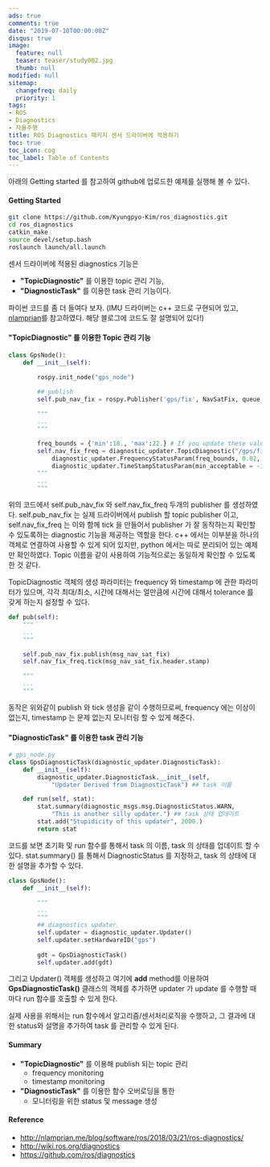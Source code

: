 ```yaml
---
ads: true
comments: true
date: "2019-07-10T00:00:00Z"
disqus: true
image:
  feature: null
  teaser: teaser/study002.jpg
  thumb: null
modified: null
sitemap:
  changefreq: daily
  priority: 1
tags:
- ROS
- Diagnostics
- 자율주행
title: ROS Diagnostics 패키지 센서 드라이버에 적용하기
toc: true
toc_icon: cog
toc_label: Table of Contents
---
```

아래의 Getting started 를 참고하여 github에 업로드한 예제를 실행해 볼 수 있다.

#### Getting Started
```bash
git clone https://github.com/Kyungpyo-Kim/ros_diagnostics.git
cd ros_diagnostics
catkin_make
source devel/setup.bash
roslaunch launch/all.launch
```

센서 드라이버에 적용된 diagnostics 기능은
* **"TopicDiagnostic"** 를 이용한 topic 관리 기능,
* **"DiagnosticTask"** 를 이용한 task 관리 기능이다.


파이썬 코드를 좀 더 들여다 보자.
(IMU 드라이버는 c++ 코드로 구현되어 있고, [nlamprian](http://nlamprian.me/blog/software/ros/2018/03/21/ros-diagnostics/)를 참고하였다. 해당 블로그에 코드도 잘 설명되어 있다!)

#### **"TopicDiagnostic"** 를 이용한 Topic 관리 기능
```python
class GpsNode():
    def __init__(self):

        rospy.init_node("gps_node")

        ## publish
        self.pub_nav_fix = rospy.Publisher('gps/fix', NavSatFix, queue_size=1)
        
        """
        ...
        """

        freq_bounds = {'min':18., 'max':22.} # If you update these values, the
        self.nav_fix_freq = diagnostic_updater.TopicDiagnostic("/gps/fix", self.updater,
            diagnostic_updater.FrequencyStatusParam(freq_bounds, 0.02, 10),  
            diagnostic_updater.TimeStampStatusParam(min_acceptable = -1, max_acceptable = 1))
        """
        ...
        """
```
위의 코드에서 self.pub_nav_fix 와 self.nav_fix_freq 두개의 publisher 를 생성하였다. self.pub_nav_fix 는 실제 드라이버에서 publish 할 topic publisher 이고, self.nav_fix_freq 는 이와 함께 tick 을 만들어서 publisher 가 잘 동작하는지 확인할 수 있도록하는 diagnostic 기능을 제공하는 역할을 한다. c++ 에서는 이부분을 하나의 객체로 연결하여 사용할 수 있게 되어 있지만, python 에서는 따로 분리되어 있는 예제만 확인하였다. Topic 이름을 같이 사용하여 기능적으로는 동일하게 확인할 수 있도록 한 것 같다.

TopicDiagnostic 객체의 생성 파라미터는  frequency 와 timestamp 에 관한 파라미터가 있으며, 각각 최대/최소, 시간에 대해서는 얼만큼에 시간에 대해서 tolerance 를 갖게 하는지 설정할 수 있다.

```python
def pub(self):
    """
    ...
    """

    self.pub_nav_fix.publish(msg_nav_sat_fix)
    self.nav_fix_freq.tick(msg_nav_sat_fix.header.stamp)

    """
    ...
    """
```

동작은 위와같이 publish 와 tick 생성을 같이 수행하므로써, frequency 에는 이상이 없는지, timestamp 는 문제 없는지 모니터링 할 수 있게 해준다.


#### **"DiagnosticTask"** 를 이용한 task 관리 기능
```python
# gps_node.py
class GpsDiagnosticTask(diagnostic_updater.DiagnosticTask):
    def __init__(self):
        diagnostic_updater.DiagnosticTask.__init__(self,
            "Updater Derived from DiagnosticTask") ## task 이름

    def run(self, stat):
        stat.summary(diagnostic_msgs.msg.DiagnosticStatus.WARN,
            "This is another silly updater.") ## task 상태 업데이트
        stat.add("Stupidicity of this updater", 2000.)
        return stat
````

코드를 보면 초기화 및 run 함수를 통해서 task 의 이름, task 의 상태를 업데이트 할 수 있다.
stat.summary() 를 통해서 DiagnosticStatus 를 지정하고, task 의 상태에 대한 설명을 추가할 수 있다.

```python
class GpsNode():
    def __init__(self):

        """
        ...
        """
        ## diagnostics updater
        self.updater = diagnostic_updater.Updater()
        self.updater.setHardwareID("gps")
    
        gdt = GpsDiagnosticTask()
        self.updater.add(gdt)
```

그리고 Updater() 객체를 생성하고 여기에 **add** method를 이용하여 **GpsDiagnosticTask()** 클래스의 객체를 추가하면 updater 가 update 를 수행할 때 마다 run 함수를 호출할 수 있게 한다.

실제 사용을 위해서는 run 함수에서 알고리즘/센서처리로직을 수행하고, 그 결과에 대한 status와 설명을 추가하여 task 를 관리할 수 있게 된다.

#### Summary
* **"TopicDiagnostic"** 를 이용해 publish 되는 topic 관리
  + frequency monitoring
  + timestamp monitoring
* **"DiagnosticTask"** 를 이용한 함수 오버로딩을 통한
  + 모니터링을 위한 status 및 message 생성

#### Reference
* http://nlamprian.me/blog/software/ros/2018/03/21/ros-diagnostics/
* http://wiki.ros.org/diagnostics
* https://github.com/ros/diagnostics
